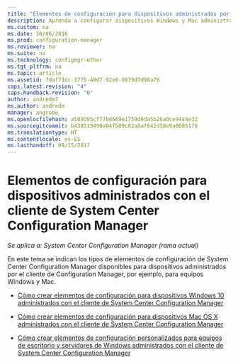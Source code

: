 ```yaml
---
title: "Elementos de configuración para dispositivos administrados por el cliente en Configuration Manager | Microsoft Docs"
description: Aprenda a configurar dispositivos Windows y Mac administrados con el cliente de System Center Configuration Manager.
ms.custom: na
ms.date: 10/06/2016
ms.prod: configuration-manager
ms.reviewer: na
ms.suite: na
ms.technology: configmgr-other
ms.tgt_pltfrm: na
ms.topic: article
ms.assetid: 7daf71dc-3775-40d7-92e0-8679d7d90a78
caps.latest.revision: "4"
caps.handback.revision: "0"
author: andredm7
ms.author: andredm
manager: angrobe
ms.openlocfilehash: a589d95cf770d669e1759d6da5b26a0ce9444e32
ms.sourcegitcommit: b438515490e04fb09c82a8af642d38e9a0605178
ms.translationtype: HT
ms.contentlocale: es-ES
ms.lasthandoff: 09/15/2017
---
```

# <a name="configuration-items-for-devices-managed-with-the-system-center-configuration-manager-client"></a>Elementos de configuración para dispositivos administrados con el cliente de System Center Configuration Manager

*Se aplica a: System Center Configuration Manager (rama actual)*

En este tema se indican los tipos de elementos de configuración de System Center Configuration Manager disponibles para dispositivos administrados por el cliente de Configuration Manager, por ejemplo, para equipos Windows y Mac.  

-   [Cómo crear elementos de configuración para dispositivos Windows 10 administrados con el cliente de System Center Configuration Manager](../../compliance/deploy-use/create-configuration-items-for-windows-10-devices-managed-with-the-client.md)  

-   [Cómo crear elementos de configuración para dispositivos Mac OS X administrados con el cliente de System Center Configuration Manager](../../compliance/deploy-use/create-configuration-items-for-mac-os-x-devices-managed-with-the-client.md)  

-   [Cómo crear elementos de configuración personalizados para equipos de escritorio y servidores de Windows administrados con el cliente de System Center Configuration Manager](../../compliance/deploy-use/create-custom-configuration-items-for-windows-desktop-and-server-computers-managed-with-the-client.md)  
